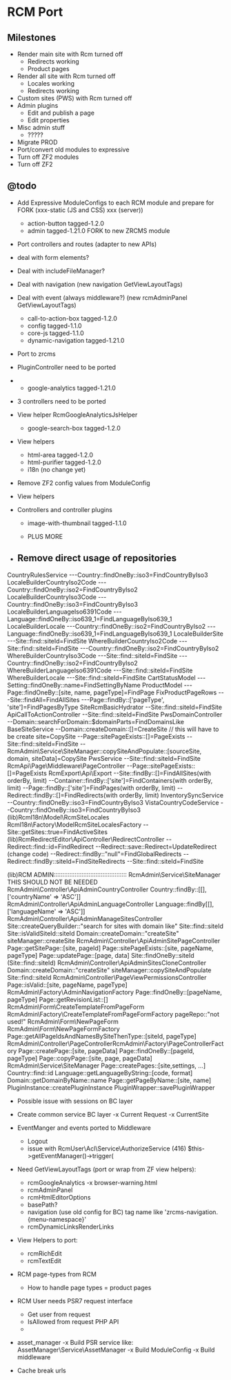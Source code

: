RCM Port
========

Milestones
----------

- Render main site with Rcm turned off
    - Redirects working
    - Product pages
- Render all site with Rcm turned off
    - Locales working
    - Redirects working
- Custom sites (PWS) with Rcm turned off
- Admin plugins
    - Edit and publish a page
    - Edit properties
- Misc admin stuff
    - ?????
- Migrate PROD
- Port/convert old modules to expressive
- Turn off ZF2 modules
- Turn off ZF2

@todo
-----

- Add Expressive ModuleConfigs to each RCM module and prepare for 
  FORK (xxx-static (JS and CSS) xxx (server))
  
    - action-button tagged-1.2.0
    - admin tagged-1.21.0 FORK to new ZRCMS module
- Port controllers and routes (adapter to new APIs)
- deal with form elements?
- Deal with includeFileManager?
- Deal with navigation (new navigation GetViewLayoutTags)
- Deal with event (always middleware?) (new rcmAdminPanel GetViewLayoutTags)
    - call-to-action-box tagged-1.2.0
    - config tagged-1.1.0
    - core-js tagged-1.1.0
    - dynamic-navigation tagged-1.21.0
- Port to zrcms
- PluginController need to be ported
- 
    - google-analytics tagged-1.21.0
- 3 controllers need to be ported
- View helper RcmGoogleAnalyticsJsHelper
    - google-search-box tagged-1.2.0
- View helpers
    - html-area tagged-1.2.0
    - html-purifier tagged-1.2.0
    - i18n (no change yet)
- Remove ZF2 config values from ModuleConfig
- View helpers
- Controllers and controller plugins
    - image-with-thumbnail tagged-1.1.0
    
    - PLUS MORE
    
- Remove direct usage of repositories
    - 
CountryRulesService 
    ---Country::findOneBy::iso3=FindCountryByIso3
LocaleBuilderCountryIso2Code
    ---Country::findOneBy::iso2=FindCountryByIso2
LocaleBuilderCountryIso3Code
    ---Country::findOneBy::iso3=FindCountryByIso3
LocaleBuilderLanguageIso6391Code
    ---Language::findOneBy::iso639_1=FindLanguageByIso639_1
LocaleBuilderLocale 
    ---Country::findOneBy::iso2=FindCountryByIso2
    ---Language::findOneBy::iso639_1=FindLanguageByIso639_1
LocaleBuilderSite
    ---Site::find::siteId=FindSite
WhereBuilderCountryIso2Code 
    ---Site::find::siteId=FindSite
    ---Country::findOneBy::iso2=FindCountryByIso2
WhereBuilderCountryIso3Code 
    ---Site::find::siteId=FindSite
    ---Country::findOneBy::iso2=FindCountryByIso2
WhereBuilderLanguageIso6391Code
    ---Site::find::siteId=FindSite
WhereBuilderLocale
    ---Site::find::siteId=FindSite
CartStatusModel
    ---Setting::findOneBy::name=FindSettingByName
ProductModel
    ---Page::findOneBy::[site, name, pageType]=FindPage
FixProductPageRows
    ---Site::findAll=FindAllSites
    ---Page::findBy::['pageType', 'site']=FindPagesByType
SiteRcmBasicHydrator
    --Site::find::siteId=FindSite
ApiCallToActionController
    --Site::find::siteId=FindSite
PwsDomainController
    --Domain::searchForDomain::$domainParts=FindDomainsLike
BaseSiteService
    --Domain::createDomain::[]=CreateSite // this will have to be create site=CopySite
    --Page::sitePageExists::[]=PageExists
    --Site::find::siteId=FindSite
    --RcmAdmin\Service\SiteManager::copySiteAndPopulate::[sourceSite, domain, siteData]=CopySite
PwsService
    --Site::find::siteId=FindSite
RcmApi\Page\Middleware\PageController
    --Page::sitePageExists::[]=PageExists
RcmExport\Api\Export
    --Site::findBy::[]=FindAllSites(with orderBy, limit)
    --Container::findBy::['site']=FindContainers(with orderBy, limit)
    --Page::findBy::['site']=FindPages(with orderBy, limit)
    --Redirect::findBy::[]=FindRedirects(with orderBy, limit)
InventorySyncService
    --Country::findOneBy::iso3=FindCountryByIso3
VistaCountryCodeService
    --Country::findOneBy::iso3=FindCountryByIso3
(lib)RcmI18n\Model\RcmSiteLocales RcmI18n\Factory\ModelRcmSiteLocalesFactory
    --Site::getSites::true=FindActiveSites
(lib)RcmRedirectEditor\ApiController\RedirectController
    --Redirect::find::id=FindRedirect
    --Redirect::save::Redirect=UpdateRedirect (change code)
    --Redirect::findBy::"null"=FindGlobalRedirects
    --Redirect::findBy::siteId=FindSiteRedirects
    --Site::find::siteId=FindSite

(lib)RCM ADMIN::::::::::::::::::::::::::::::::::::::::::
RcmAdmin\Service\SiteManager
    THIS SHOULD NOT BE NEEDED
RcmAdmin\Controller\ApiAdminCountryController
    Country::findBy::[[], ['countryName' => 'ASC']]
RcmAdmin\Controller\ApiAdminLanguageController
    Language::findBy[[], ['languageName' => 'ASC']]
RcmAdmin\Controller\ApiAdminManageSitesController
    Site::createQueryBuilder::"search for sites with domain like"
    Site::find::siteId
    Site::isValidSiteId::siteId
    Domain::createDomain::"createSite"
    siteManager::createSite
RcmAdmin\Controller\ApiAdminSitePageController
    Page::getSitePage::[site, pageId]
    Page::sitePageExists::[site, pageName, pageType]
    Page::updatePage::[page, data]
    Site::findOneBy::siteId (Site::find::siteId)
RcmAdmin\Controller\ApiAdminSitesCloneController
    Domain::createDomain::"createSite"
    siteManager::copySiteAndPopulate
    Site::find::siteId
RcmAdmin\Controller\PageViewPermissionsController
    Page::isValid::[site, pageName, pageType]
RcmAdmin\Factory\AdminNavigationFactory
    Page::findOneBy::[pageName, pageType]
    Page::getRevisionList::[]
RcmAdmin\Form\CreateTemplateFromPageForm RcmAdmin\Factory\CreateTemplateFromPageFormFactory
    pageRepo::"not used!"
RcmAdmin\Form\NewPageForm RcmAdmin\Form\NewPageFormFactory
    Page::getAllPageIdsAndNamesBySiteThenType::[siteId, pageType]
RcmAdmin\Controller\PageControllerRcmAdmin\Factory\PageControllerFactory
    Page::createPage::[site, pageData]
    Page::findOneBy::[pageId, pageType]
    Page::copyPage::[site, page, pageData]
RcmAdmin\Service\SiteManager
    Page::createPages::[site,settings, ...]
    Country::find::id
    Language::getLanguageByString::[code, format]
    Domain::getDomainByName::name
    Page::getPageByName::[site, name]
    PluginInstance::createPluginInstance
    PluginWrapper::savePluginWrapper
    
- Possible issue with sessions on BC layer
    
- Create common service BC layer
    -x Current Request
    -x CurrentSite
    
- EventManger and events ported to Middleware
    - Logout
    - issue with RcmUser\Acl\Service\AuthorizeService (416) $this->getEventManager()->trigger(
    
- Need GetViewLayoutTags (port or wrap from ZF view helpers):
    - rcmGoogleAnalytics
    -x browser-warning.html
    - rcmAdminPanel
    - rcmHtmlEditorOptions
    - basePath?
    - navigation (use old config for BC) tag name like 'zrcms-navigation.{menu-namespace}'
    - rcmDynamicLinksRenderLinks
    
- View Helpers to port:
    - rcmRichEdit
    - rcmTextEdit

- RCM page-types from RCM
    - How to handle page types = product pages

- RCM User needs PSR7 request interface
    - Get user from request
    - IsAllowed from request PHP API 
    -

- asset_manager
    -x Build PSR service like: AssetManager\Service\AssetManager
    -x Build ModuleConfig 
    -x Build middleware

- Cache break urls
